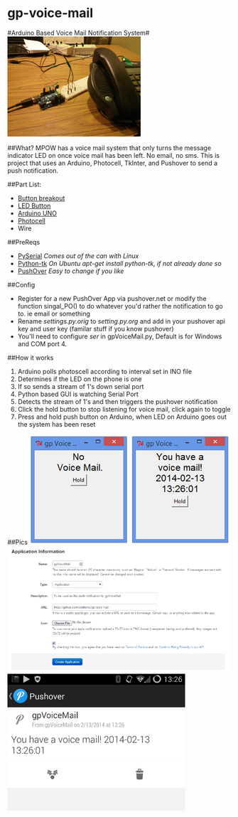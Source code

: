 gp-voice-mail
=============

#Arduino Based Voice Mail Notification System#
![gp-voice-mail prototype](images/prototype_mark1.jpg "Mark 1")

##What?
MPOW has a voice mail system that only turns the message indicator LED on once voice mail has been left. No email, no sms.  This is project that uses an Arduino, Photocell, TkInter, and Pushover to send a push notification.

##Part List:
- [Button breakout](https://www.sparkfun.com/products/10467)
- [LED Button](https://www.sparkfun.com/products/10442)
- [Arduino UNO](https://www.sparkfun.com/products/11224)
- [Photocell](https://www.sparkfun.com/products/9088)
- Wire
	
	
##PreReqs
- [PySerial](https://pypi.python.org/pypi/pyserial) *Comes out of the can with Linux*
- [Python-tk](http://tkinter.unpythonic.net/wiki/How_to_install_Tkinter) *On Ubuntu apt-get install python-tk, if not already done so*
- [PushOver](https://pushover.net/) *Easy to change if you like*
	
##Config
- Register for a new PushOver App via pushover.net or modify the function singal_PO() to do whatever you'd rather the notification to go to. ie email or something
- Rename *settings.py.orig* to *setting.py.org* and add in your pushover api key and user key (familar stuff if you know pushover)
- You'll need to configure *ser* in gpVoiceMail.py, Default is for Windows and COM port 4.

##How it works
1. Arduino polls photoscell according to interval set in INO file
2. Determines if the LED on the phone is one
3. If so sends a stream of 1's down serial port
4. Python based GUI is watching Serial Port
5. Detects the stream of 1's and then triggers the pushover notification
6. Click the hold button to stop listening for voice mail, click again to toggle
7. Press and hold push button on Arduino, when LED on Arduino goes out the system has been reset


##Pics
![gpVoicemail no message](images/gp_VoiceMail_no_message.PNG)
![gpVoicemail message](images/gp_VoiceMail_message.PNG)
![gpVoicemail pushOver New App](images/pushover_new_app.PNG)
![gpVoicemail push notification](images/pushover_screenshot.PNG)

